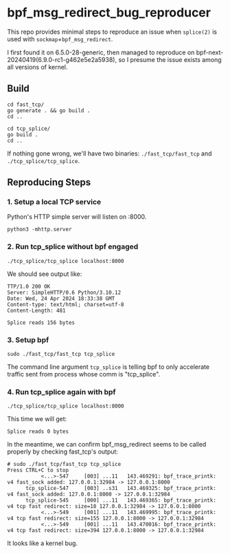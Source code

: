 # bpf_msg_redirect_bug_reproducer

This repo provides minimal steps to reproduce an issue when `splice(2)` is used with `sockmap`+`bpf_msg_redirect`.

I first found it on 6.5.0-28-generic, then managed to reproduce on bpf-next-20240419(6.9.0-rc1-g462e5e2a5938), so I presume the issue exists among all versions of kernel.

## Build

```shell
cd fast_tcp/
go generate . && go build .
cd ..

cd tcp_splice/
go build .
cd ..
```

If nothing gone wrong, we'll have two binaries: `./fast_tcp/fast_tcp` and `./tcp_splice/tcp_splice`.

## Reproducing Steps

### 1. Setup a local TCP service

Python's HTTP simple server will listen on :8000.

```shell
python3 -mhttp.server
```

### 2. Run tcp_splice without bpf engaged

```shell
./tcp_splice/tcp_splice localhost:8000
```

We should see output like:

```
TTP/1.0 200 OK
Server: SimpleHTTP/0.6 Python/3.10.12
Date: Wed, 24 Apr 2024 18:33:38 GMT
Content-type: text/html; charset=utf-8
Content-Length: 481

Splice reads 156 bytes
```

### 3. Setup bpf

```shell
sudo ./fast_tcp/fast_tcp tcp_splice
```

The command line argument `tcp_splice` is telling bpf to only accelerate traffic sent from process whose comm is "tcp_splice".

### 4. Run tcp_splice again with bpf

```shell
./tcp_splice/tcp_splice localhost:8000
```

This time we will get:

```
Splice reads 0 bytes
```

In the meantime, we can confirm bpf_msg_redirect seems to be called properly by checking fast_tcp's output:

```
# sudo ./fast_tcp/fast_tcp tcp_splice
Press CTRL+C to stop
           <...>-547     [003] ...11   143.469291: bpf_trace_printk: v4 fast_sock added: 127.0.0.1:32984 -> 127.0.0.1:8000
      tcp_splice-547     [003] ..s31   143.469325: bpf_trace_printk: v4 fast_sock added: 127.0.0.1:8000 -> 127.0.0.1:32984
      tcp_splice-545     [000] ...11   143.469365: bpf_trace_printk: v4 tcp fast redirect: size=18 127.0.0.1:32984 -> 127.0.0.1:8000
           <...>-549     [001] ...11   143.469995: bpf_trace_printk: v4 tcp fast redirect: size=155 127.0.0.1:8000 -> 127.0.0.1:32984
           <...>-549     [001] ...11   143.470016: bpf_trace_printk: v4 tcp fast redirect: size=394 127.0.0.1:8000 -> 127.0.0.1:32984
```

It looks like a kernel bug.
